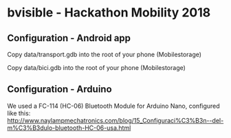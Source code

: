 # bvisible - Hackathon Mobility 2018

## Configuration - Android app

Copy data/transport.gdb into the root of your phone (Mobilestorage)

Copy data/bici.gdb into the root of your phone (Mobilestorage)

## Configuration - Arduino

We used a FC-114 (HC-06) Bluetooth Module for Arduino Nano, configured like this:
http://www.naylampmechatronics.com/blog/15_Configuraci%C3%B3n--del-m%C3%B3dulo-bluetooth-HC-06-usa.html
